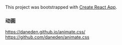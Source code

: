 This project was bootstrapped with [Create React App](https://github.com/facebook/create-react-app).

### 动画
https://daneden.github.io/animate.css/
https://github.com/daneden/animate.css